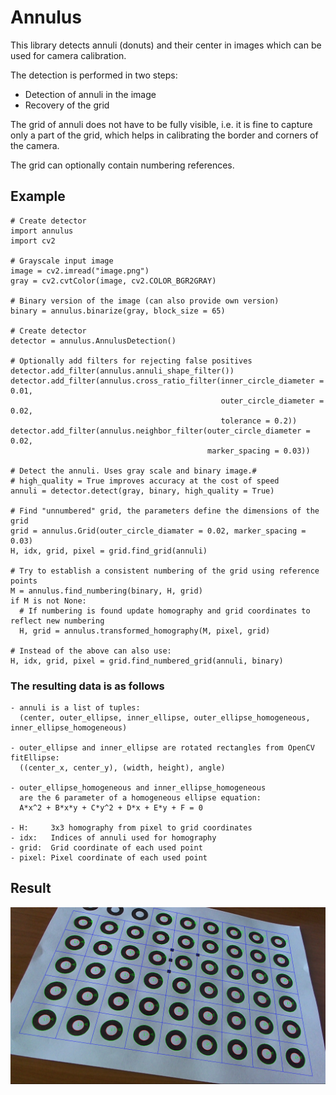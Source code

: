 # Annulus

This library detects annuli (donuts) and their center in images which can be used for camera calibration.

The detection is performed in two steps:
- Detection of annuli in the image
- Recovery of the grid

The grid of annuli does not have to be fully visible, i.e. it is fine to capture only a part of the grid, which helps in calibrating the border and corners of the camera.

The grid can optionally contain numbering references.


## Example

```
# Create detector
import annulus
import cv2

# Grayscale input image
image = cv2.imread("image.png")
gray = cv2.cvtColor(image, cv2.COLOR_BGR2GRAY)

# Binary version of the image (can also provide own version)
binary = annulus.binarize(gray, block_size = 65)

# Create detector
detector = annulus.AnnulusDetection()

# Optionally add filters for rejecting false positives
detector.add_filter(annulus.annuli_shape_filter())
detector.add_filter(annulus.cross_ratio_filter(inner_circle_diameter = 0.01,
                                               outer_circle_diameter = 0.02,
                                               tolerance = 0.2))
detector.add_filter(annulus.neighbor_filter(outer_circle_diameter = 0.02,
                                            marker_spacing = 0.03))

# Detect the annuli. Uses gray scale and binary image.#
# high_quality = True improves accuracy at the cost of speed
annuli = detector.detect(gray, binary, high_quality = True)

# Find "unnumbered" grid, the parameters define the dimensions of the grid
grid = annulus.Grid(outer_circle_diamater = 0.02, marker_spacing = 0.03)
H, idx, grid, pixel = grid.find_grid(annuli)

# Try to establish a consistent numbering of the grid using reference points
M = annulus.find_numbering(binary, H, grid)
if M is not None:
  # If numbering is found update homography and grid coordinates to reflect new numbering
  H, grid = annulus.transformed_homography(M, pixel, grid)

# Instead of the above can also use:
H, idx, grid, pixel = grid.find_numbered_grid(annuli, binary)
```

### The resulting data is as follows
```
- annuli is a list of tuples:
  (center, outer_ellipse, inner_ellipse, outer_ellipse_homogeneous, inner_ellipse_homogeneous)
             
- outer_ellipse and inner_ellipse are rotated rectangles from OpenCV fitEllipse:
  ((center_x, center_y), (width, height), angle)

- outer_ellipse_homogeneous and inner_ellipse_homogeneous
  are the 6 parameter of a homogeneous ellipse equation:
  A*x^2 + B*x*y + C*y^2 + D*x + E*y + F = 0

- H:     3x3 homography from pixel to grid coordinates
- idx:   Indices of annuli used for homography
- grid:  Grid coordinate of each used point
- pixel: Pixel coordinate of each used point
```
## Result

![Result of detection](https://github.com/Michael-4/Annulus/blob/master/data/result.png)
